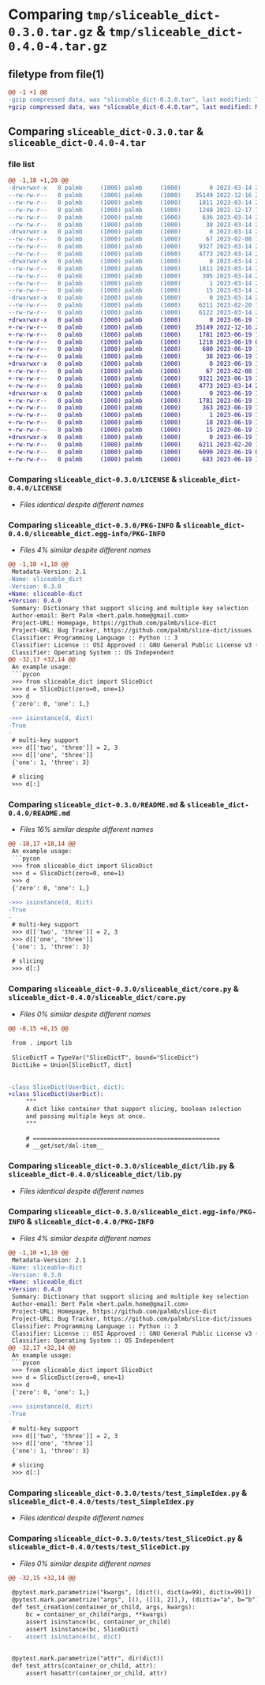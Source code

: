 # Comparing `tmp/sliceable_dict-0.3.0.tar.gz` & `tmp/sliceable_dict-0.4.0-4.tar.gz`

## filetype from file(1)

```diff
@@ -1 +1 @@
-gzip compressed data, was "sliceable_dict-0.3.0.tar", last modified: Tue Mar 14 21:11:37 2023, max compression
+gzip compressed data, was "sliceable_dict-0.4.0.tar", last modified: Mon Jun 19 10:42:12 2023, max compression
```

## Comparing `sliceable_dict-0.3.0.tar` & `sliceable_dict-0.4.0-4.tar`

### file list

```diff
@@ -1,18 +1,20 @@
-drwxrwxr-x   0 palmb     (1000) palmb     (1000)        0 2023-03-14 21:11:37.418180 sliceable_dict-0.3.0/
--rw-rw-r--   0 palmb     (1000) palmb     (1000)    35149 2022-12-16 23:31:45.000000 sliceable_dict-0.3.0/LICENSE
--rw-rw-r--   0 palmb     (1000) palmb     (1000)     1811 2023-03-14 21:11:37.418180 sliceable_dict-0.3.0/PKG-INFO
--rw-rw-r--   0 palmb     (1000) palmb     (1000)     1248 2022-12-17 13:19:37.000000 sliceable_dict-0.3.0/README.md
--rw-rw-r--   0 palmb     (1000) palmb     (1000)      636 2023-03-14 21:08:48.000000 sliceable_dict-0.3.0/pyproject.toml
--rw-rw-r--   0 palmb     (1000) palmb     (1000)       38 2023-03-14 21:11:37.418180 sliceable_dict-0.3.0/setup.cfg
-drwxrwxr-x   0 palmb     (1000) palmb     (1000)        0 2023-03-14 21:11:37.414180 sliceable_dict-0.3.0/sliceable_dict/
--rw-rw-r--   0 palmb     (1000) palmb     (1000)       67 2023-02-08 13:50:27.000000 sliceable_dict-0.3.0/sliceable_dict/__init__.py
--rw-rw-r--   0 palmb     (1000) palmb     (1000)     9327 2023-03-14 20:58:03.000000 sliceable_dict-0.3.0/sliceable_dict/core.py
--rw-rw-r--   0 palmb     (1000) palmb     (1000)     4773 2023-03-14 20:25:45.000000 sliceable_dict-0.3.0/sliceable_dict/lib.py
-drwxrwxr-x   0 palmb     (1000) palmb     (1000)        0 2023-03-14 21:11:37.414180 sliceable_dict-0.3.0/sliceable_dict.egg-info/
--rw-rw-r--   0 palmb     (1000) palmb     (1000)     1811 2023-03-14 21:11:37.000000 sliceable_dict-0.3.0/sliceable_dict.egg-info/PKG-INFO
--rw-rw-r--   0 palmb     (1000) palmb     (1000)      305 2023-03-14 21:11:37.000000 sliceable_dict-0.3.0/sliceable_dict.egg-info/SOURCES.txt
--rw-rw-r--   0 palmb     (1000) palmb     (1000)        1 2023-03-14 21:11:37.000000 sliceable_dict-0.3.0/sliceable_dict.egg-info/dependency_links.txt
--rw-rw-r--   0 palmb     (1000) palmb     (1000)       15 2023-03-14 21:11:37.000000 sliceable_dict-0.3.0/sliceable_dict.egg-info/top_level.txt
-drwxrwxr-x   0 palmb     (1000) palmb     (1000)        0 2023-03-14 21:11:37.418180 sliceable_dict-0.3.0/tests/
--rw-rw-r--   0 palmb     (1000) palmb     (1000)     6211 2023-02-20 17:58:12.000000 sliceable_dict-0.3.0/tests/test_SimpleIdex.py
--rw-rw-r--   0 palmb     (1000) palmb     (1000)     6122 2023-03-14 21:02:01.000000 sliceable_dict-0.3.0/tests/test_SliceDict.py
+drwxrwxr-x   0 palmb     (1000) palmb     (1000)        0 2023-06-19 10:42:12.539038 sliceable_dict-0.4.0/
+-rw-rw-r--   0 palmb     (1000) palmb     (1000)    35149 2022-12-16 23:31:45.000000 sliceable_dict-0.4.0/LICENSE
+-rw-rw-r--   0 palmb     (1000) palmb     (1000)     1781 2023-06-19 10:42:12.539038 sliceable_dict-0.4.0/PKG-INFO
+-rw-rw-r--   0 palmb     (1000) palmb     (1000)     1218 2023-06-19 09:54:41.000000 sliceable_dict-0.4.0/README.md
+-rw-rw-r--   0 palmb     (1000) palmb     (1000)      680 2023-06-19 10:38:13.000000 sliceable_dict-0.4.0/pyproject.toml
+-rw-rw-r--   0 palmb     (1000) palmb     (1000)       38 2023-06-19 10:42:12.539038 sliceable_dict-0.4.0/setup.cfg
+drwxrwxr-x   0 palmb     (1000) palmb     (1000)        0 2023-06-19 10:42:12.539038 sliceable_dict-0.4.0/sliceable_dict/
+-rw-rw-r--   0 palmb     (1000) palmb     (1000)       67 2023-02-08 13:50:27.000000 sliceable_dict-0.4.0/sliceable_dict/__init__.py
+-rw-rw-r--   0 palmb     (1000) palmb     (1000)     9321 2023-06-19 10:13:49.000000 sliceable_dict-0.4.0/sliceable_dict/core.py
+-rw-rw-r--   0 palmb     (1000) palmb     (1000)     4773 2023-03-14 20:25:45.000000 sliceable_dict-0.4.0/sliceable_dict/lib.py
+drwxrwxr-x   0 palmb     (1000) palmb     (1000)        0 2023-06-19 10:42:12.539038 sliceable_dict-0.4.0/sliceable_dict.egg-info/
+-rw-rw-r--   0 palmb     (1000) palmb     (1000)     1781 2023-06-19 10:42:12.000000 sliceable_dict-0.4.0/sliceable_dict.egg-info/PKG-INFO
+-rw-rw-r--   0 palmb     (1000) palmb     (1000)      363 2023-06-19 10:42:12.000000 sliceable_dict-0.4.0/sliceable_dict.egg-info/SOURCES.txt
+-rw-rw-r--   0 palmb     (1000) palmb     (1000)        1 2023-06-19 10:42:12.000000 sliceable_dict-0.4.0/sliceable_dict.egg-info/dependency_links.txt
+-rw-rw-r--   0 palmb     (1000) palmb     (1000)       18 2023-06-19 10:42:12.000000 sliceable_dict-0.4.0/sliceable_dict.egg-info/requires.txt
+-rw-rw-r--   0 palmb     (1000) palmb     (1000)       15 2023-06-19 10:42:12.000000 sliceable_dict-0.4.0/sliceable_dict.egg-info/top_level.txt
+drwxrwxr-x   0 palmb     (1000) palmb     (1000)        0 2023-06-19 10:42:12.539038 sliceable_dict-0.4.0/tests/
+-rw-rw-r--   0 palmb     (1000) palmb     (1000)     6211 2023-02-20 17:58:12.000000 sliceable_dict-0.4.0/tests/test_SimpleIdex.py
+-rw-rw-r--   0 palmb     (1000) palmb     (1000)     6090 2023-06-19 09:55:38.000000 sliceable_dict-0.4.0/tests/test_SliceDict.py
+-rw-rw-r--   0 palmb     (1000) palmb     (1000)      683 2023-06-19 10:14:01.000000 sliceable_dict-0.4.0/tests/test_pickle.py
```

### Comparing `sliceable_dict-0.3.0/LICENSE` & `sliceable_dict-0.4.0/LICENSE`

 * *Files identical despite different names*

### Comparing `sliceable_dict-0.3.0/PKG-INFO` & `sliceable_dict-0.4.0/sliceable_dict.egg-info/PKG-INFO`

 * *Files 4% similar despite different names*

```diff
@@ -1,10 +1,10 @@
 Metadata-Version: 2.1
-Name: sliceable_dict
-Version: 0.3.0
+Name: sliceable-dict
+Version: 0.4.0
 Summary: Dictionary that support slicing and multiple key selection
 Author-email: Bert Palm <bert.palm.home@gmail.com>
 Project-URL: Homepage, https://github.com/palmb/slice-dict
 Project-URL: Bug Tracker, https://github.com/palmb/slice-dict/issues
 Classifier: Programming Language :: Python :: 3
 Classifier: License :: OSI Approved :: GNU General Public License v3 (GPLv3)
 Classifier: Operating System :: OS Independent
@@ -32,17 +32,14 @@
 An example usage:
 ```pycon
 >>> from sliceable_dict import SliceDict
 >>> d = SliceDict(zero=0, one=1)
 >>> d
 {'zero': 0, 'one': 1,}
 
->>> isinstance(d, dict)
-True
-
 # multi-key support 
 >>> d[['two', 'three']] = 2, 3
 >>> d[['one', 'three']]
 {'one': 1, 'three': 3}
 
 # slicing
 >>> d[:]
```

### Comparing `sliceable_dict-0.3.0/README.md` & `sliceable_dict-0.4.0/README.md`

 * *Files 16% similar despite different names*

```diff
@@ -18,17 +18,14 @@
 An example usage:
 ```pycon
 >>> from sliceable_dict import SliceDict
 >>> d = SliceDict(zero=0, one=1)
 >>> d
 {'zero': 0, 'one': 1,}
 
->>> isinstance(d, dict)
-True
-
 # multi-key support 
 >>> d[['two', 'three']] = 2, 3
 >>> d[['one', 'three']]
 {'one': 1, 'three': 3}
 
 # slicing
 >>> d[:]
```

### Comparing `sliceable_dict-0.3.0/sliceable_dict/core.py` & `sliceable_dict-0.4.0/sliceable_dict/core.py`

 * *Files 0% similar despite different names*

```diff
@@ -8,15 +8,15 @@
 
 from . import lib
 
 SliceDictT = TypeVar("SliceDictT", bound="SliceDict")
 DictLike = Union[SliceDictT, dict]
 
 
-class SliceDict(UserDict, dict):
+class SliceDict(UserDict):
     """
     A dict like container that support slicing, boolean selection
     and passing multiple keys at once.
     """
 
     # =====================================================
     # __get/set/del-item__
```

### Comparing `sliceable_dict-0.3.0/sliceable_dict/lib.py` & `sliceable_dict-0.4.0/sliceable_dict/lib.py`

 * *Files identical despite different names*

### Comparing `sliceable_dict-0.3.0/sliceable_dict.egg-info/PKG-INFO` & `sliceable_dict-0.4.0/PKG-INFO`

 * *Files 4% similar despite different names*

```diff
@@ -1,10 +1,10 @@
 Metadata-Version: 2.1
-Name: sliceable-dict
-Version: 0.3.0
+Name: sliceable_dict
+Version: 0.4.0
 Summary: Dictionary that support slicing and multiple key selection
 Author-email: Bert Palm <bert.palm.home@gmail.com>
 Project-URL: Homepage, https://github.com/palmb/slice-dict
 Project-URL: Bug Tracker, https://github.com/palmb/slice-dict/issues
 Classifier: Programming Language :: Python :: 3
 Classifier: License :: OSI Approved :: GNU General Public License v3 (GPLv3)
 Classifier: Operating System :: OS Independent
@@ -32,17 +32,14 @@
 An example usage:
 ```pycon
 >>> from sliceable_dict import SliceDict
 >>> d = SliceDict(zero=0, one=1)
 >>> d
 {'zero': 0, 'one': 1,}
 
->>> isinstance(d, dict)
-True
-
 # multi-key support 
 >>> d[['two', 'three']] = 2, 3
 >>> d[['one', 'three']]
 {'one': 1, 'three': 3}
 
 # slicing
 >>> d[:]
```

### Comparing `sliceable_dict-0.3.0/tests/test_SimpleIdex.py` & `sliceable_dict-0.4.0/tests/test_SimpleIdex.py`

 * *Files identical despite different names*

### Comparing `sliceable_dict-0.3.0/tests/test_SliceDict.py` & `sliceable_dict-0.4.0/tests/test_SliceDict.py`

 * *Files 0% similar despite different names*

```diff
@@ -32,15 +32,14 @@
 
 @pytest.mark.parametrize("kwargs", [dict(), dict(a=99), dict(x=99)])
 @pytest.mark.parametrize("args", [(), ([[1, 2]],), (dict(a="a", b="b"),)])
 def test_creation(container_or_child, args, kwargs):
     bc = container_or_child(*args, **kwargs)
     assert isinstance(bc, container_or_child)
     assert isinstance(bc, SliceDict)
-    assert isinstance(bc, dict)
 
 
 @pytest.mark.parametrize("attr", dir(dict))
 def test_attrs(container_or_child, attr):
     assert hasattr(container_or_child, attr)
```

